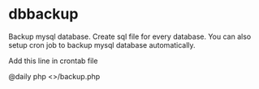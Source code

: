 dbbackup
========

Backup mysql database. Create sql file for every database. You can also setup cron job to backup mysql database automatically.

Add this line in crontab file 

@daily php <<path to dbbackup folder>>/backup.php

 



